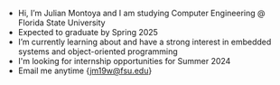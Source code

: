 -  Hi, I’m Julian Montoya and I am studying Computer Engineering @ Florida State University
-  Expected to graduate by Spring 2025
-  I’m currently learning about and have a strong interest in embedded systems and object-oriented programming 
-  I'm looking for internship opportunities for Summer 2024
-  Email me anytime {jm19w@fsu.edu}

<!---
julianm-7/julianm-7 is a ✨ special ✨ repository because its `README.md` (this file) appears on your GitHub profile.
You can click the Preview link to take a look at your changes.
--->
